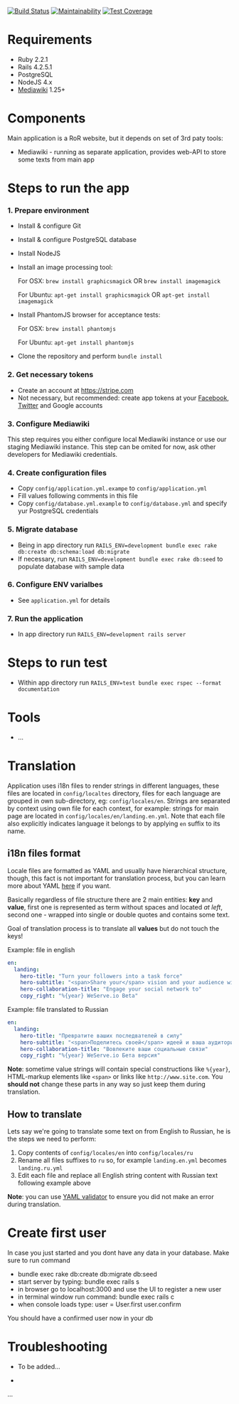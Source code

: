 [![Build Status](https://travis-ci.com/YouServe/Main-App.svg?token=kiwczU62GarLsbEqnsyS&branch=fork_climate)](https://travis-ci.com/YouServe/Main-App) [![Maintainability](https://api.codeclimate.com/v1/badges/f0bedea219f45fe0580b/maintainability)](https://codeclimate.com/repos/589750a7e45655005f004703/maintainability) [![Test Coverage](https://api.codeclimate.com/v1/badges/f0bedea219f45fe0580b/test_coverage)](https://codeclimate.com/repos/589750a7e45655005f004703/test_coverage)

# Requirements

- Ruby 2.2.1
- Rails 4.2.5.1
- PostgreSQL
- NodeJS 4.x
- [Mediawiki](https://mediawiki.org) 1.25+

# Components

Main application is a RoR website, but it depends on set of 3rd paty tools:

- Mediawiki - running as separate application, provides web-API to store some texts from main app

# Steps to run the app

### 1. Prepare environment

* Install & configure Git
* Install & configure PostgreSQL database
* Install NodeJS
* Install an image processing tool:

     For OSX: `brew install graphicsmagick` OR  `brew install imagemagick`

     For Ubuntu: `apt-get install graphicsmagick` OR `apt-get install imagemagick`

* Install PhantomJS browser for acceptance tests:

     For OSX: `brew install phantomjs`

     For Ubuntu: `apt-get install phantomjs`

* Clone the repository and perform `bundle install`

### 2. Get necessary tokens

* Create an account at https://stripe.com
* Not necessary, but recommended: create app tokens at your [Facebook][1], [Twitter][2] and Google accounts

### 3. Configure Mediawiki

This step requires you either configure local Mediawiki instance or use our staging Mediawiki instance.
This step can be omited for now, ask other developers for Mediawiki credentials.

### 4. Create configuration files

* Copy `config/application.yml.exampe` to `config/application.yml`
* Fill values following comments in this file
* Copy `config/database.yml.example` to `config/database.yml` and specify yur PostgreSQL credentials

### 5. Migrate database

* Being in app directory run `RAILS_ENV=development bundle exec rake db:create db:schema:load db:migrate`
* If necessary, run `RAILS_ENV=development bundle exec rake db:seed` to populate database with sample data

### 6. Configure ENV varialbes

* See `application.yml` for details

### 7. Run the application

* In app directory run `RAILS_ENV=development rails server`

# Steps to run test

* Within app directory run `RAILS_ENV=test bundle exec rspec --format documentation`

# Tools

* ...

# Translation

Application uses i18n files to render strings in different languages, these files are located in `config/localtes` directory,
files for each language are grouped in own sub-directory, eg: `config/locales/en`. Strings are separated by context using own file
for each context, for example: strings for main page are located in `config/locales/en/landing.en.yml`. Note that each file also
explicitly indicates language it belongs to by applying `en` suffix to its name.

## i18n files format

Locale files are formatted as YAML and usually have hierarchical structure, though, this fact is not important for
translation process, but you can learn more about YAML [here](http://docs.ansible.com/ansible/YAMLSyntax.html) if you want.

Basically regardless of file structure there are 2 main entities: **key** and **value**, first one is represented as term
without spaces and located *at left*, second one - wrapped into single or double quotes and contains some text.

Goal of translation process is to translate all **values** but do not touch the keys!

Example: file in english

```yaml
en:
  landing:
    hero-title: "Turn your followers into a task force"
    hero-subtitle: "<span>Share your</span> vision and your audience will make it happen"
    hero-collaboration-title: "Engage your social network to"
    copy_right: "%{year} WeServe.io Beta"
```

Example: file translated to Russian

```yaml
en:
  landing:
    hero-title: "Превратите ваших последвателей в силу"
    hero-subtitle: "<span>Поделитесь своей</span> идеей и ваша аудитория воплотит ее"
    hero-collaboration-title: "Вовлеките ваши социальные связи"
    copy_right: "%{year} WeServe.io Бета версия"
```

**Note**: sometime value strings will contain special constructions like `%{year}`, HTML-markup elements like `<span>` or
links like `http://www.site.com`. You **should not** change these parts in any way so just keep them during translation.

## How to translate

Lets say we're going to translate some text on from English to Russian, he is the steps we need to perform:

1. Copy contents of `config/locales/en` into `config/locales/ru`
2. Rename all files suffixes to `ru` so, for example `landing.en.yml` becomes `landing.ru.yml`
3. Edit each file and replace all English string content with Russian text following example above

**Note**: you can use [YAML validator](http://www.yamllint.com/) to ensure you did not make an error during translation.

# Create first user

In case you just started and you dont have any data in your database. Make sure to run command

- bundle exec rake db:create db:migrate db:seed
- start server by typing: bundle exec rails s
- in browser go to localhost:3000 and use the UI to register a new user
- in terminal window run command: bundle exec rails c
- when console loads type: 
    user = User.first
    user.confirm

You should have a confirmed user now in your db

# Troubleshooting

* To be added...

-

...

[1]: https://developers.facebook.com/apps
[2]: https://apps.twitter.com/
